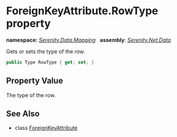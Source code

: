 # ForeignKeyAttribute.RowType property
**namespace:** *[Serenity.Data.Mapping](../../README.md#serenity.data.mapping-namespace)*   **assembly**: *[Serenity.Net.Data](../../README.md)*

Gets or sets the type of the row.

```csharp
public Type RowType { get; set; }
```

## Property Value

The type of the row.

## See Also

* class [ForeignKeyAttribute](../ForeignKeyAttribute.md)